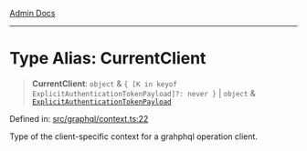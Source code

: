 [Admin Docs](/)

***

# Type Alias: CurrentClient

> **CurrentClient**: `object` & `{ [K in keyof ExplicitAuthenticationTokenPayload]?: never }` \| `object` & [`ExplicitAuthenticationTokenPayload`](ExplicitAuthenticationTokenPayload.md)

Defined in: [src/graphql/context.ts:22](https://github.com/Suyash878/talawa-api/blob/3646aad880eea5a7cfb665aa9031a4d873c30798/src/graphql/context.ts#L22)

Type of the client-specific context for a grahphql operation client.
